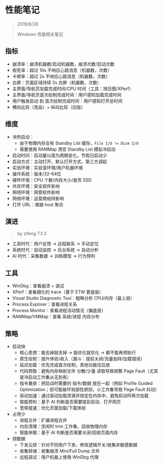 ﻿# 性能笔记

> 2019/8/28
> 
> Windows 性能相关笔记

## 指标

- 崩溃率：崩溃机器数/启动机器数，崩溃次数/启动次数
- 假死率：超过 10s 不响应心跳消息（机器数，次数）
- 卡顿率：超过 2s 不响应心跳消息（机器数，次数）
- 白屏：页面区域持续 2s 白屏（机器数，次数）
- 主界面/导航页加载完成时间/CPU 时间（工具：旭日图/XPerf）
- 主界面/导航页首次绘制完成时间：用户感知加载完成时间
- 用户触发启动 到 首次绘制完成时间：用户感知打开总时间
- 横向比较（竞品）+ 纵向比较（旧版）

## 维度

- 冷热启动：
  - 由于物理内存会有 Standby List 缓存，`File I/O != Disk I/O`
  - 需要使用 RAMMap 清空 Standby List 模拟冷启动
- 启动时间：启动量以周为周期变化，节假日启动少
- 启动方式：主动打开，默认打开方式，第三方调起
- 实验环境：实验室环境/用户机器环境
- 操作系统：版本/32-64位
- 硬件环境：CPU 个数/内存大小/是否 SSD
- 共存环境：安全软件影响
- 网吧环境：网管软件影响
- 网络环境：运营商劫持影响
- 打开 URL：根据 host 聚合

## 演进

> by zifeng T3.3

- 工具时代：用户反馈 -> 远程联系 -> 手动定位
- 系统时代：自动监控 -> 后台系统 -> 自动分析
- AI 时代：采集数据 -> 训练模型 -> 行为预判

## 工具

- WinDbg：查看崩溃 + 调试
- XPerf：查看细化的 trace（基于 ETW 更底层）
- Visual Studio Diagnostic Tool：粗略分析 CPU/内存（最上层）
- Process Explorer：查看进程关系
- Process Monitor：查看进程活动情况（偏底层）
- RAMMap/VMMap：查看 系统/进程 内存分布

## 策略

- 启动快
  - 核心思想：能去掉就去掉 -> 能优化就优化 -> 都不能再预执行
  - 原生绘制：提升体验/收入（漏斗：提前关闭/流量劫持/加载错误）
  - 延迟加载：优先完成首次绘制，其他功能往后放
  - 代码预取：避免内存映射文件 分散/少量 读取导致频繁 Page Fault（尤其是冷启动工作集从无到有）
  - 指令重排：把启动时需要的 指令/数据 放在一起（例如 Profile Guided Optimization；但可能破坏局部性原则，小工作集导致 Page Fault 抖动）
  - 驱动加速：通过驱动加载资源并锁定在内存中，避免启动时再次加载
  - 智能预判：基于 AI 判断是否需要提前启动、打开网页
  - 宽带提速：优化页面加载/下载体验
- 占用少
  - 进程合并：扩展进程合并
  - 内存清理：空闲时 trim 工作集，回收物理内存
  - 智能休眠：基于 AI 判断是否需要关闭/回收页面内存
- 捞数据
  - 下发云控：针对不同用户下发，修改逻辑开关/收集非敏感数据
  - 收集转储：收集崩溃 Mini/Full Dump 文件
  - 远程调试：用户机器上使用 WinDbg 代理
